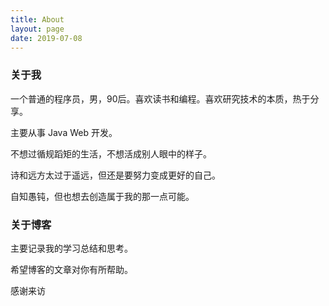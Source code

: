 ```yaml
---
title: About
layout: page
date: 2019-07-08
---
```


### 关于我

一个普通的程序员，男，90后。喜欢读书和编程。喜欢研究技术的本质，热于分享。

主要从事 Java Web 开发。

不想过循规蹈矩的生活，不想活成别人眼中的样子。

诗和远方太过于遥远，但还是要努力变成更好的自己。

自知愚钝，但也想去创造属于我的那一点可能。



### 关于博客

主要记录我的学习总结和思考。

希望博客的文章对你有所帮助。



感谢来访